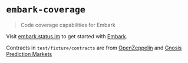 # `embark-coverage`

> Code coverage capabilities for Embark

Visit [embark.status.im](https://embark.status.im/) to get started with
[Embark](https://github.com/embark-framework/embark).

Contracts in `test/fixture/contracts` are from [OpenZeppelin](https://github.com/OpenZeppelin/openzeppelin-solidity) and [Gnosis Prediction Markets](https://github.com/gnosis/pm-contracts)
